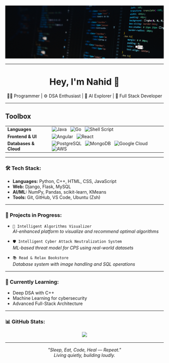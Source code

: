 ![](Cover%20Pic.png)

---

<h1 align="center">Hey, I'm Nahid 👋</h1>

<p align="center">
  👨‍💻 Programmer | ⚙️ DSA Enthusiast | 🤖 AI Explorer | 🧱 Full Stack Developer  
</p>

---

## Toolbox

<table>
  <tr>
    <td><strong>Languages</strong></td>
    <td>
      <img src="https://img.shields.io/badge/Java-ED8B00?style=for-the-badge&logo=java&logoColor=white" style="height:28px" alt="Java" /> &nbsp;
      <img src="https://img.shields.io/badge/Go-00ADD8?style=for-the-badge&logo=go&logoColor=white" style="height:28px" alt="Go" /> &nbsp;
      <img src="https://img.shields.io/badge/Shell_Script-121011?style=for-the-badge&logo=gnu-bash&logoColor=white" style="height:28px" alt="Shell Script" />
    </td>
  </tr>
  <tr>
    <td><strong>Frontend & UI</strong></td>
    <td>
      <img src="https://img.shields.io/badge/Angular-DD0031?style=for-the-badge&logo=angular&logoColor=white" style="height:28px" alt="Angular" /> &nbsp;
      <img src="https://img.shields.io/badge/React-20232A?style=for-the-badge&logo=react&logoColor=61DAFB" style="height:28px" alt="React" />
    </td>
  </tr>
  <tr>
    <td><strong>Databases & Cloud</strong></td>
    <td>
      <img src="https://img.shields.io/badge/PostgreSQL-316192?style=for-the-badge&logo=postgresql&logoColor=white" style="height:28px" alt="PostgreSQL" /> &nbsp;
      <img src="https://img.shields.io/badge/MongoDB-4EA94B?style=for-the-badge&logo=mongodb&logoColor=white" style="height:28px" alt="MongoDB" /> &nbsp;
      <img src="https://img.shields.io/badge/Google_Cloud-4285F4?style=for-the-badge&logo=google-cloud&logoColor=white" style="height:28px" alt="Google Cloud" /> &nbsp;
      <img src="https://img.shields.io/badge/Amazon_AWS-232F3E?style=for-the-badge&logo=amazon-aws&logoColor=white" style="height:28px" alt="AWS" />
    </td>
  </tr>
</table>




















---

### 🛠️ Tech Stack:
- **Languages:** Python, C++, HTML, CSS, JavaScript  
- **Web:** Django, Flask, MySQL  
- **AI/ML:** NumPy, Pandas, scikit-learn, KMeans  
- **Tools:** Git, GitHub, VS Code, Ubuntu (Zsh)  

---

### 🚧 Projects in Progress:
- `🧠 Intelligent Algorithms Visualizer`  
  _AI-enhanced platform to visualize and recommend optimal algorithms_

- `🛡️ Intelligent Cyber Attack Neutralization System`  
  _ML-based threat model for CPS using real-world datasets_

- `📚 Read & Relax Bookstore`  
  _Database system with image handling and SQL operations_

---

### 🌱 Currently Learning:
- Deep DSA with C++
- Machine Learning for cybersecurity
- Advanced Full-Stack Architecture

---

### 📊 GitHub Stats:
<p align="center">
  <img src="https://github-readme-stats.vercel.app/api?username=nahiiiiid&show_icons=true&hide_title=true&count_private=true&theme=gruvbox" height="150">
</p>

---

<p align="center">
  <i>"Sleep, Eat, Code, Heal — Repeat."</i><br>
  <i>Living quietly, building loudly.</i>
</p>








